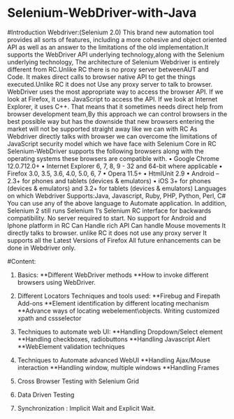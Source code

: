 # Selenium-WebDriver-with-Java
#Introduction
Webdriver:(Selenium 2.0)
This brand new automation tool provides all sorts of features, including a more cohesive and object oriented API as well as an answer to the limitations of the old implementation.It supports the WebDriver API  underlying technology,along with the Selenium underlying technology,
The architecture of Selenium Webdriver is entirely different from RC.Unlike RC there is no proxy server betweenAUT and Code.
It makes direct calls to browser native API to get the things executed.Unlike RC it does not Use any proxy server to talk to browser. WebDriver uses the most appropriate way to access the browser API. If we look at Firefox, it uses JavaScript to access the API. If we look at Internet Explorer, it uses C++. That means that it sometimes needs direct help from browser development team,By this approach we can control browsers in the best possible way but has the downside that new browsers entering the market will not be supported straight away like we can with RC
As Webdriver directly talks with browser we can overcome the limitations of JavaScript security model which we have face with Selenium Core in RC
Selenium-WebDriver supports the following browsers along with the operating systems these browsers
are compatible with.
• Google Chrome 12.0.712.0+
• Internet Explorer 6, 7, 8, 9 - 32 and 64-bit where applicable
• Firefox 3.0, 3.5, 3.6, 4.0, 5.0, 6, 7
• Opera 11.5+
• HtmlUnit 2.9
• Android – 2.3+ for phones and tablets (devices & emulators)
• iOS 3+ for phones (devices & emulators) and 3.2+ for tablets (devices & emulators)
Languages on which Webdriver Supports:Java, Javascript, Ruby, PHP, Python, Perl, C#
You can use any of the above language to Automate application.
In addition, Selenium 2 still runs Selenium 1’s Selenium RC interface for backwards compatibility.
No server required to start.
No support for Android and Iphone platform in RC
Can Handle rich API 
Can handle Mouse movements
It directly talks to browser. unlike RC it does not use any proxy server
It supports all the Latest Versions of Firefox
All future enhancements can be done in Webdriver only.

#Content:
1. Basics:
**Different WebDriver methods
**How to invoke different browsers using WebDriver.

2. Different Locators Techniques and tools used: 
**Firebug and Firepath Add-ons
**Element identification by different locating mechanism
**Advance ways of locating webelement\objects. Writing customized xpath and cssselector

3. Techniques to automate web UI:
**Handling Dropdown/Select element
**Handling checkboxes, radiobuttons
**Handling Javascript Alert
**WebElement validation techniques

4. Techniques to Automate advanced WebUI
**Handling Ajax/Mouse interaction
**Handling window, multiple windows
**Handling Frames

5. Cross Browser Testing with Selenium Grid

6. Data Driven Testing

7. Synchronization : Implicit Wait and Explicit Wait.




